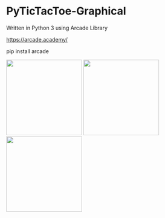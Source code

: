 # PyTicTacToe-Graphical

Written in Python 3 using Arcade Library<br>

https://arcade.academy/

pip install arcade<br>

<img src="https://raw.githubusercontent.com/AlexMartin17/PyTicTacToe-Graphical/master/img/img1.JPG" width="200" height="200">  <img src="https://raw.githubusercontent.com/AlexMartin17/PyTicTacToe-Graphical/master/img/img2.JPG" width="200" height="200">  <img src="https://raw.githubusercontent.com/AlexMartin17/PyTicTacToe-Graphical/master/img/img3.JPG" width="200" height="200">
